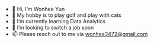 - 👋 Hi, I’m Wonhee Yun
- 👀 My hobby is to play golf and play with cats
- 🌱 I’m currently learning Data Analytics
- 💞️ I’m looking to switch a job soon
- 📫 Please reach out to me via wonhee3472@gmail.com
